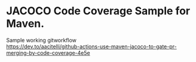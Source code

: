 # JACOCO Code Coverage Sample for Maven.

Sample working gitworkflow  
https://dev.to/aacitelli/github-actions-use-maven-jacoco-to-gate-pr-merging-by-code-coverage-4e5e
